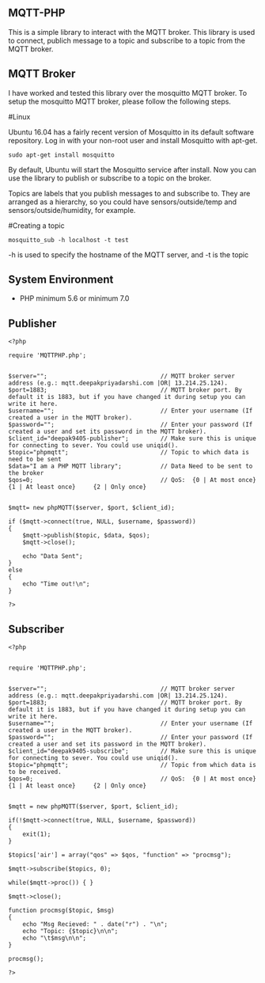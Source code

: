 ## MQTT-PHP

This is a simple library to interact with the MQTT broker. This library is used to connect, publich message to a topic and subscribe to a topic from the MQTT broker.

## MQTT Broker
I have worked and tested this library over the mosquitto MQTT broker. To setup the mosquitto MQTT broker, please follow the following steps.

#Linux

Ubuntu 16.04 has a fairly recent version of Mosquitto in its default software repository. Log in with your non-root user and install Mosquitto with apt-get.
```
sudo apt-get install mosquitto
```
By default, Ubuntu will start the Mosquitto service after install. 
Now you can use the library to publish or subscribe to a topic on the broker.

Topics are labels that you publish messages to and subscribe to. They are arranged as a hierarchy, so you could have sensors/outside/temp and sensors/outside/humidity, for example.

#Creating a topic
```
mosquitto_sub -h localhost -t test
```
-h is used to specify the hostname of the MQTT server, and -t is the topic

## System Environment
- PHP minimum 5.6 or minimum 7.0

## Publisher

```
<?php

require 'MQTTPHP.php';


$server="";                                // MQTT broker server address (e.g.: mqtt.deepakpriyadarshi.com |OR| 13.214.25.124).
$port=1883;                                // MQTT broker port. By default it is 1883, but if you have changed it during setup you can write it here.
$username="";                              // Enter your username (If created a user in the MQTT broker).
$password="";                              // Enter your password (If created a user and set its password in the MQTT broker).
$client_id="deepak9405-publisher";         // Make sure this is unique for connecting to sever. You could use uniqid().
$topic="phpmqtt";                          // Topic to which data is need to be sent
$data="I am a PHP MQTT library";           // Data Need to be sent to the broker
$qos=0;                                    // QoS:  {0 | At most once}     {1 | At least once}     {2 | Only once}


$mqtt= new phpMQTT($server, $port, $client_id);

if ($mqtt->connect(true, NULL, $username, $password))
{
	$mqtt->publish($topic, $data, $qos);
	$mqtt->close();

	echo "Data Sent";
}
else
{
    echo "Time out!\n";
}

?>
```

## Subscriber

```
<?php


require 'MQTTPHP.php';


$server="";                                // MQTT broker server address (e.g.: mqtt.deepakpriyadarshi.com |OR| 13.214.25.124).
$port=1883;                                // MQTT broker port. By default it is 1883, but if you have changed it during setup you can write it here.
$username="";                              // Enter your username (If created a user in the MQTT broker).
$password="";                              // Enter your password (If created a user and set its password in the MQTT broker).
$client_id="deepak9405-subscribe";         // Make sure this is unique for connecting to sever. You could use uniqid().
$topic="phpmqtt";                          // Topic from which data is to be received.
$qos=0;                                    // QoS:  {0 | At most once}     {1 | At least once}     {2 | Only once}


$mqtt = new phpMQTT($server, $port, $client_id);

if(!$mqtt->connect(true, NULL, $username, $password))
{
	exit(1);
}

$topics['air'] = array("qos" => $qos, "function" => "procmsg");

$mqtt->subscribe($topics, 0);

while($mqtt->proc()) { }

$mqtt->close();

function procmsg($topic, $msg)
{
	echo "Msg Recieved: " . date("r") . "\n";
	echo "Topic: {$topic}\n\n";
	echo "\t$msg\n\n";
}

procmsg();

?>
```
